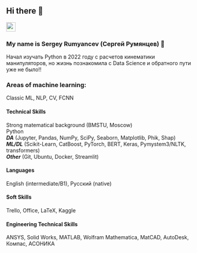 ## Hi there 👋

<p> <a href="https://t.me/sergalrum"><img src="https://img.shields.io/badge/-telegram-red?color=blue&logo=telegram&logoColor=white" height=25></a> </p>

### My name is Sergey Rumyancev (Сергей Румянцев) :raising_hand: 
Начал изучать Python в 2022 году с расчетов кинематики манипуляторов, но жизнь познакомила с Data Science и обратного пути уже не было!!

### Areas of machine learning:
Classic ML, NLP, CV, FCNN

#### Technical Skills
Strong matematical background (BMSTU, Moscow)  
Python  
***DA*** (Jupyter, Pandas, NumPy, SciPy, Seaborn, Matplotlib, Phik, Shap)  
***ML/DL*** (Scikit-Learn, CatBoost, PyTorch, BERT, Keras, Pymystem3/NLTK, transformers)  
***Other*** (Git, Ubuntu, Docker, Streamlit)

#### Languages
English (intermediate/B1), Русский (native)

#### Soft Skills
Trello, Office, LaTeX, Kaggle

#### Engineering Technical Skills
ANSYS, Solid Works, MATLAB, Wolfram Mathematica, MatCAD, AutoDesk, Компас, АСОНИКА



